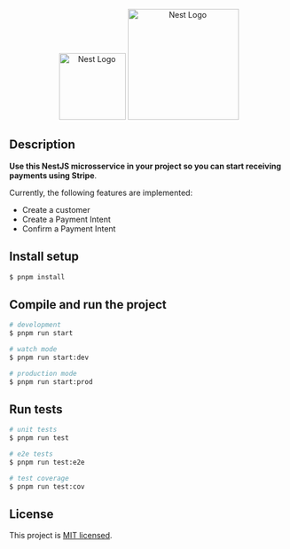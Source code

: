 <p align="center">
  <a href="http://nestjs.com/" target="blank"><img src="https://nestjs.com/img/logo-small.svg" width="120" alt="Nest Logo" /></a>
  <a href="http://nestjs.com/" target="blank"><img src="https://logos-world.net/wp-content/uploads/2022/12/Stripe-Emblem.png" width="200px" alt="Nest Logo" /></a>
  
</p>

[circleci-image]: https://img.shields.io/circleci/build/github/nestjs/nest/master?token=abc123def456
[circleci-url]: https://circleci.com/gh/nestjs/nest


## Description

**Use this NestJS microsservice in your project so you can start receiving payments using Stripe**. 

Currently, the following features are implemented:

- Create a customer
- Create a Payment Intent
- Confirm a Payment Intent

## Install setup

```bash
$ pnpm install
```

## Compile and run the project

```bash
# development
$ pnpm run start

# watch mode
$ pnpm run start:dev

# production mode
$ pnpm run start:prod
```

## Run tests

```bash
# unit tests
$ pnpm run test

# e2e tests
$ pnpm run test:e2e

# test coverage
$ pnpm run test:cov
```

## License

This project is [MIT licensed](https://github.com/nestjs/nest/blob/master/LICENSE).
